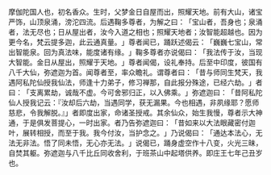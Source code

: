 摩伽陀国人也，初名香众。生时，父梦金日自屋而出，照耀天地。前有大山，诸宝严饰，山顶泉涌，滂沱四流。后遇鞠多尊者，为解之曰：​「宝山者，吾身也；泉涌者，法无尽也；日从屋出者，汝今入道之相也；照耀天地者；汝智能超越也。因为更今名，梵云提多迦，此云通真量。​」尊者闻已，踊跃述偈云：​「巍巍七宝山，常出智能泉。回为真法味，能度诸有缘。​」鞠多尊者亦说偈曰：​「我法传于汝，当现大智能。金日从屋出，照耀于天地。​」尊者闻偈，设礼奉持。后至中印度，彼国有八千大仙，弥遮迦为首。闻尊者至，率众瞻礼。谓尊者曰：​「昔与师同生梵天，我遇阿私陀仙授我仙法，师逢十力弟子，修习禅那，自此报分殊途，已经六劫。​」者曰：​「支离累劫，诚哉不虚。今可舍邪归正，以入佛乘。​」弥遮迦曰：​「昔阿私陀仙人授我记云：『汝却后六劫，当遇同学，获无漏果。今也相遇，非夙缘耶？愿师慈悲，令我解脱。』」者即度出家，命诸圣授戒。其余仙众，始生我慢，尊者示大神通，于是俱发菩提心，一时出家。者乃告弥遮迦曰：​「昔如来以大法眼藏密付迦叶，展转相授，而至于我。我今付汝，当护念之。​」乃说偈曰：​「通达本法心，无法无非法。悟了同未悟，无心亦无法。​」说偈已，踊身虚空作十八变，火光三昧，自焚其躯。弥遮迦与八千比丘同收舍利，于班茶山中起塔供养。即庄王七年己丑岁也。